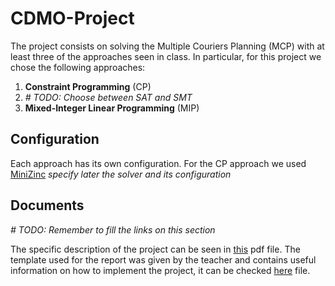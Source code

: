 # CDMO-Project
The project consists on solving the Multiple Couriers Planning (MCP) with at least three of the approaches seen in class. In particular, for this project we chose the following approaches:
1. **Constraint Programming** (CP)
2. *# TODO: Choose between SAT and SMT*
3. **Mixed-Integer Linear Programming** (MIP)

## Configuration
Each approach has its own configuration. For the CP approach we used [MiniZinc](https://www.minizinc.org/) *specify later the solver and its configuration*

## Documents
*# TODO: Remember to fill the links on this section*

The specific description of the project can be seen in [this](https://github.com/tramba99/CDMO-Project/docs/CDMO_Project_2023.pdf) pdf file. The template used for the report was given by the teacher and contains useful information on how to implement the project, it can be checked [here](https://github.com/tramba99/CDMO-Project/CDMO_Project_Template.pdf) file.
